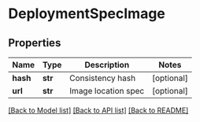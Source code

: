 # DeploymentSpecImage

## Properties
Name | Type | Description | Notes
------------ | ------------- | ------------- | -------------
**hash** | **str** | Consistency hash | [optional] 
**url** | **str** | Image location spec | [optional] 

[[Back to Model list]](../README.md#documentation-for-models) [[Back to API list]](../README.md#documentation-for-api-endpoints) [[Back to README]](../README.md)


